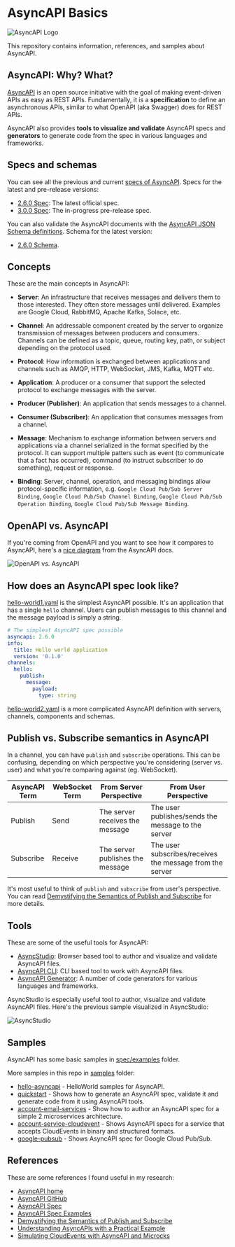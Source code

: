 # AsyncAPI Basics

![AsyncAPI Logo](https://avatars.githubusercontent.com/u/16401334?s=200&v=4)

This repository contains information, references, and samples about AsyncAPI.

## AsyncAPI: Why? What?

[AsyncAPI](https://www.asyncapi.com/) is an open source initiative with the goal
of making event-driven APIs as easy as REST APIs. Fundamentally, it is a
**specification** to define an asynchronous APIs, similar to what OpenAPI (aka
Swagger) does for REST APIs.

AsyncAPI also provides **tools to visualize and validate** AsyncAPI specs and
**generators** to generate code from the spec in various languages and frameworks.

## Specs and schemas

You can see all the previous and current [specs of
AsyncAPI](https://www.asyncapi.com/docs/reference). Specs for the latest and
pre-release versions:

* [2.6.0 Spec](https://www.asyncapi.com/docs/reference/specification/v2.6.0): The
  latest official spec.
* [3.0.0 Spec](https://www.asyncapi.com/docs/reference/specification/v3.0.0-next-major-spec.10):
  The in-progress pre-release spec.

You can also validate the AsyncAPI documents with the [AsyncAPI JSON Schema
definitions](https://github.com/asyncapi/spec-json-schemas/tree/master/schemas).
Schema for the latest version:

* [2.6.0 Schema](https://github.com/asyncapi/spec-json-schemas/blob/master/schemas/2.6.0.json).

## Concepts

These are the main concepts in AsyncAPI:

* **Server**: An infrastructure that receives messages and delivers them
to those interested. They often store messages until delivered. Examples
are Google Cloud, RabbitMQ, Apache Kafka, Solace, etc.

* **Channel**: An addressable component created by the server to organize
  transmission of messages between producers and consumers. Channels can be
  defined as a topic, queue, routing key, path, or subject depending
  on the protocol used.

* **Protocol**: How information is exchanged between applications and channels
  such as AMQP, HTTP, WebSocket, JMS, Kafka, MQTT etc.

* **Application**: A producer or a consumer that support the selected protocol
  to exchange messages with the server.

* **Producer (Publisher)**: An application that sends messages to a channel.

* **Consumer (Subscriber)**: An application that consumes messages from a
  channel.

* **Message**: Mechanism to exchange information between servers and
  applications via a channel serialized in the format specified by
  the protocol. It can support multiple patters such as event (to communicate
  that a fact has occurred), command (to instruct subscriber to do something),
  request or response.

* **Binding**: Server, channel, operation, and messaging bindings allow
  protocol-specific information, e.g. `Google Cloud Pub/Sub Server Binding`,
  `Google Cloud Pub/Sub Channel Binding`, `Google Cloud Pub/Sub Operation
  Binding`, `Google Cloud Pub/Sub Message Binding`.

## OpenAPI vs. AsyncAPI

If you're coming from OpenAPI and you want to see how it compares to AsyncAPI,
here's a [nice
diagram](https://www.asyncapi.com/docs/tutorials/getting-started/coming-from-openapi)
from the AsyncAPI docs.

![OpenAPI vs. AsyncAPI](./images/openapivsasyncapi.png)

## How does an AsyncAPI spec look like?

[hello-world1.yaml](https://github.com/meteatamel/asyncapi-basics/blob/main/samples/hello-asyncapi/hello-world1.yaml)
is the simplest AsyncAPI possible. It's an application that has a single `hello`
channel. Users can publish messages to this channel and the message payload is
simply a string.

```yaml
# The simplest AsyncAPI spec possible
asyncapi: 2.6.0
info:
  title: Hello world application
  version: '0.1.0'
channels:
  hello:
    publish:
      message:
        payload:
          type: string
```

[hello-world2.yaml](https://github.com/meteatamel/asyncapi-basics/blob/main/samples/hello-asyncapi/hello-world2.yaml)
is a more complicated AsyncAPI definition with servers, channels, components and
schemas.

## Publish vs. Subscribe semantics in AsyncAPI

In a channel, you can have `publish` and `subscribe` operations. This can be
confusing, depending on which perspective you're considering (server vs. user)
and what you're comparing against (eg. WebSocket).

| AsyncAPI Term | WebSocket Term | From Server Perspective | From User Perspective |
| --- | --- | --- | --- |
| Publish | Send | The server receives the message | The user publishes/sends the message to the server |
| Subscribe | Receive | The server publishes the message | The user subscribes/receives the message from the server |

It's most useful to think of `publish` and `subscribe` from user's perspective. You can read [Demystifying the Semantics of Publish and
Subscribe](https://www.asyncapi.com/blog/publish-subscribe-semantics) for more
details.

## Tools

These are some of the useful tools for AsyncAPI:

* [AsyncStudio](https://studio.asyncapi.com/): Browser based tool to author and
  visualize and validate AsyncAPI files.
* [AsyncAPI CLI](https://github.com/asyncapi/cli): CLI based tool to work with
  AsyncAPI files.
* [AsyncAPI Generator](https://github.com/asyncapi/generator): A number of code
  generators for various languages and frameworks.

AsyncStudio is especially useful tool to author, visualize and validate AsyncAPI
files. Here's the previous sample visualized in AsyncStudio:

![AsyncStudio](./images/asyncstudio.png)

## Samples

AsyncAPI has some basic samples in
[spec/examples](https://github.com/asyncapi/spec/tree/master/examples) folder.

More samples in this repo in [samples](./samples/) folder:

* [hello-asyncapi](samples/hello-asyncapi) - HelloWorld samples for AsyncAPI.
* [quickstart](samples/quickstart) - Shows how to generate an AsyncAPI spec,
  validate it and generate code from it using AsyncAPI tools.
* [account-email-services](samples/account-email-services/) - Show how to author
  an AsyncAPI spec for a simple 2 microservices architecture.
* [account-service-cloudevent](samples/account-service-cloudevents/) - Shows
  AsyncAPI specs for a service that accepts CloudEvents in binary and structured
  formats.
* [google-pubsub](samples/google-pubsub/) - Shows AsyncAPI spec for Google Cloud
  Pub/Sub.

## References

These are some references I found useful in my research:

* [AsyncAPI home](https://www.asyncapi.com/)
* [AsyncAPI GitHub](https://github.com/asyncapi)
* [AsyncAPI Spec](https://www.asyncapi.com/docs/reference)
* [AsyncAPI Spec Examples](https://github.com/asyncapi/spec/tree/master/examples)
* [Demystifying the Semantics of Publish and Subscribe](https://www.asyncapi.com/blog/publish-subscribe-semantics)
* [Understanding AsyncAPIs with a Practical Example](https://medium.com/event-driven-utopia/understanding-asyncapis-with-a-practical-example-ee2b4be221d8)
* [Simulating CloudEvents with AsyncAPI and
  Microcks](https://developers.redhat.com/articles/2021/06/02/simulating-cloudevents-asyncapi-and-microcks#)
